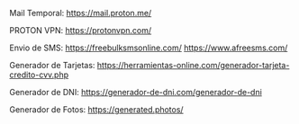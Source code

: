 Mail  Temporal:
https://mail.proton.me/

PROTON VPN:
https://protonvpn.com/

Envio de SMS:
https://freebulksmsonline.com/
https://www.afreesms.com/

Generador de Tarjetas:
https://herramientas-online.com/generador-tarjeta-credito-cvv.php

Generador de DNI:
https://generador-de-dni.com/generador-de-dni

Generador de Fotos:
https://generated.photos/
